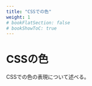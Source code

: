 ```yaml
---
title: "CSSでの色"
weight: 1
# bookFlatSection: false
# bookShowToC: true
---
```


# CSSの色

CSSでの色の表現について述べる。


